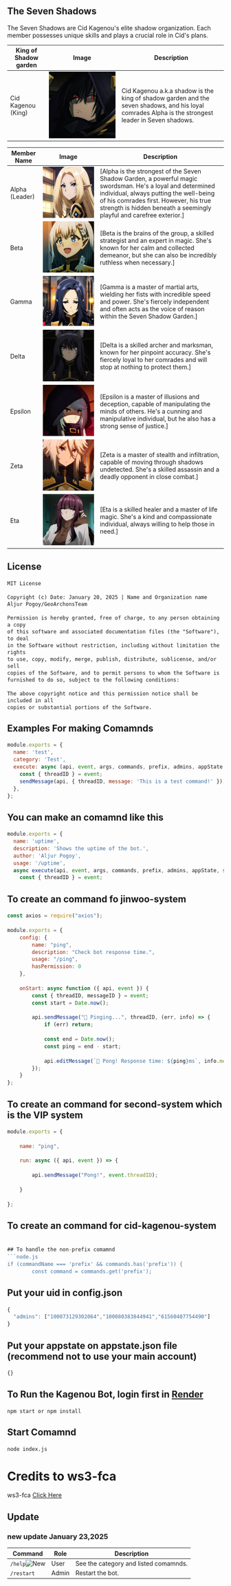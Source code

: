 
## The Seven Shadows

The Seven Shadows are Cid Kagenou's elite shadow organization.  Each member possesses unique skills and plays a crucial role in Cid's plans.

| King of Shadow garden | Image             | Description                                                                        |
|--------------|----------------------|------------------------------------------------------------------------------------|
| Cid Kagenou (King)        | ![Shadow](image/Shadow.jpg) | Cid Kagenou a.k.a shadow is the king of shadow garden and the seven shadows, and his loyal comrades Alpha is the strongest leader in Seven shadows.                                   |

| Member Name | Image             | Description                                                                        |
|--------------|----------------------|------------------------------------------------------------------------------------|
| Alpha (Leader)       | ![Alpha](image/Alpha.jpg) | [Alpha is the strongest of the Seven Shadow Garden, a powerful magic swordsman. He's a loyal and determined individual, always putting the well-being of his comrades first. However, his true strength is hidden beneath a seemingly playful and carefree exterior.]                                            |
| Beta         | ![Beta](image/Beta.jpg)  | [Beta is the brains of the group, a skilled strategist and an expert in magic. She's known for her calm and collected demeanor, but she can also be incredibly ruthless when necessary.] |
| Gamma        | ![Gamma](image/Gamma.jpg) | [Gamma is a master of martial arts, wielding her fists with incredible speed and power. She's fiercely independent and often acts as the voice of reason within the Seven Shadow Garden.]|
| Delta        | ![Delta](image/Delta.jpg) | [Delta is a skilled archer and marksman, known for her pinpoint accuracy. She's fiercely loyal to her comrades and will stop at nothing to protect them.]|
| Epsilon      | ![Epsilon](image/Epsilon.jpg) | [Epsilon is a master of illusions and deception, capable of manipulating the minds of others. He's a cunning and manipulative individual, but he also has a strong sense of justice.]|
| Zeta         | ![Zeta](image/Zeta.jpg)  | [Zeta is a master of stealth and infiltration, capable of moving through shadows undetected. She's a skilled assassin and a deadly opponent in close combat.] |
| Eta          | ![Eta](image/Eta.jpg)   | [Eta is a skilled healer and a master of life magic. She's a kind and compassionate individual, always willing to help those in need.]  |

## License
```
MIT License

Copyright (c) Date: January 20, 2025 | Name and Organization name Aljur Pogoy/GeoArchonsTeam

Permission is hereby granted, free of charge, to any person obtaining a copy
of this software and associated documentation files (the "Software"), to deal
in the Software without restriction, including without limitation the rights
to use, copy, modify, merge, publish, distribute, sublicense, and/or sell
copies of the Software, and to permit persons to whom the Software is
furnished to do so, subject to the following conditions:

The above copyright notice and this permission notice shall be included in all
copies or substantial portions of the Software.
```

## Examples For making Comamnds

```node.js
module.exports = {
  name: 'test',
  category: 'Test',
  execute: async (api, event, args, commands, prefix, admins, appState, sendMessage) => {
    const { threadID } = event;
    sendMessage(api, { threadID, message: 'This is a test command!' });
  },
};
```
## You can make an comamnd like this
```node.js
module.exports = {
  name: 'uptime',
  description: 'Shows the uptime of the bot.',
  author: 'Aljur Pogoy',
  usage: '/uptime',
  async execute(api, event, args, commands, prefix, admins, appState, sendMessage) {
    const { threadID } = event;
```
## To create an command fo jinwoo-system
```node.js
const axios = require("axios");

module.exports = {
    config: {
        name: "ping",
        description: "Check bot response time.",
        usage: "/ping",
        hasPermission: 0
    },

    onStart: async function ({ api, event }) {
        const { threadID, messageID } = event;
        const start = Date.now();

        api.sendMessage("🏓 Pinging...", threadID, (err, info) => {
            if (err) return;

            const end = Date.now();
            const ping = end - start;

            api.editMessage(`🏓 Pong! Response time: ${ping}ms`, info.messageID);
        });
    }
};
```
## To create an command for second-system which is the VIP system
```node.js
module.exports = {

    name: "ping",

    run: async ({ api, event }) => {

        api.sendMessage("Pong!", event.threadID);

    }

};
```
## To create an command for cid-kagenou-system
```node.js

## To handle the non-prefix comamnd
```node.js
if (commandName === 'prefix' && commands.has('prefix')) {
        const command = commands.get('prefix');
```
## Put your uid in config.json
```node.js
{
  "admins": ["100073129302064","100080383844941","61560407754490"]
}
```
## Put your appstate on appstate.json file (recommend not to use your main account)
```node.js
{}
```

## To Run the Kagenou Bot, login first in [Render](render.com)
 ```
npm start or npm install
```
## Start Comamnd
```
node index.js
```

# Credits to ws3-fca 
ws3-fca [Click Here](https://www.npmjs.com/package/ws3-fca)

## Update 

### new update January 23,2025

| Command                                                | Role  | Description           |
| ------------------------------------------------------ | ----- | --------------------- |
| `/help`![New](https://img.shields.io/badge/-New-brightgreen)                                       | User | See the category and listed comamnds.       |
| `/restart`                                      |Admin | Restart the bot.    |
